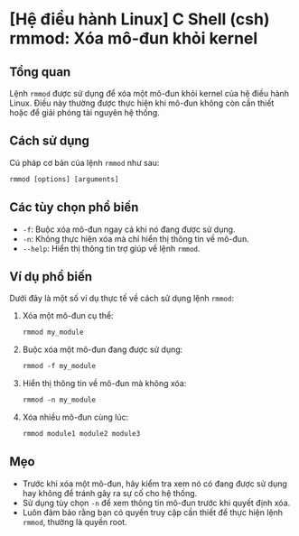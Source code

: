 # [Hệ điều hành Linux] C Shell (csh) rmmod: Xóa mô-đun khỏi kernel

## Tổng quan
Lệnh `rmmod` được sử dụng để xóa một mô-đun khỏi kernel của hệ điều hành Linux. Điều này thường được thực hiện khi mô-đun không còn cần thiết hoặc để giải phóng tài nguyên hệ thống.

## Cách sử dụng
Cú pháp cơ bản của lệnh `rmmod` như sau:

```csh
rmmod [options] [arguments]
```

## Các tùy chọn phổ biến
- `-f`: Buộc xóa mô-đun ngay cả khi nó đang được sử dụng.
- `-n`: Không thực hiện xóa mà chỉ hiển thị thông tin về mô-đun.
- `--help`: Hiển thị thông tin trợ giúp về lệnh `rmmod`.

## Ví dụ phổ biến
Dưới đây là một số ví dụ thực tế về cách sử dụng lệnh `rmmod`:

1. Xóa một mô-đun cụ thể:
   ```csh
   rmmod my_module
   ```

2. Buộc xóa một mô-đun đang được sử dụng:
   ```csh
   rmmod -f my_module
   ```

3. Hiển thị thông tin về mô-đun mà không xóa:
   ```csh
   rmmod -n my_module
   ```

4. Xóa nhiều mô-đun cùng lúc:
   ```csh
   rmmod module1 module2 module3
   ```

## Mẹo
- Trước khi xóa một mô-đun, hãy kiểm tra xem nó có đang được sử dụng hay không để tránh gây ra sự cố cho hệ thống.
- Sử dụng tùy chọn `-n` để xem thông tin mô-đun trước khi quyết định xóa.
- Luôn đảm bảo rằng bạn có quyền truy cập cần thiết để thực hiện lệnh `rmmod`, thường là quyền root.